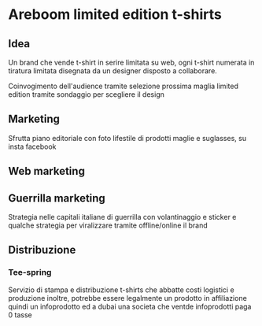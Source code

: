 # Areboom limited edition t-shirts

## Idea

Un brand che vende t-shirt in serire limitata su web, ogni t-shirt numerata in tiratura limitata disegnata da un designer disposto a collaborare.

Coinvogimento dell'audience tramite selezione prossima maglia limited edition tramite sondaggio per scegliere il design

## Marketing

Sfrutta piano editoriale con foto lifestile di prodotti maglie e suglasses, su insta facebook 

## Web marketing

## Guerrilla marketing

Strategia nelle capitali italiane di guerrilla con volantinaggio e sticker e qualche strategia per viralizzare tramite offline/online il brand

## Distribuzione

### Tee-spring

Servizio di stampa e distribuzione t-shirts che abbatte costi logistici e produzione inoltre, potrebbe essere legalmente un prodotto in affiliazione quindi un infoprodotto ed a dubai una societa che ventde infoprodotti paga 0 tasse

